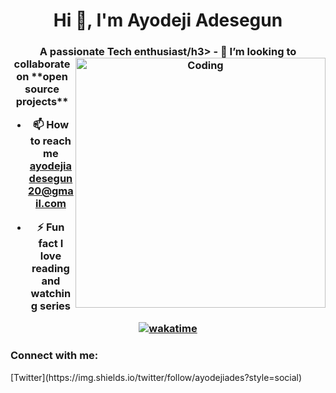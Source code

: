<h1 align="center">Hi 👋, I'm Ayodeji Adesegun</h1>
<h3 align="center">A passionate Tech enthusiast/h3>
<img align = "right" alt = "Coding" width = "400" src = "https://cdn.dribbble.com/users/1059583/screenshots/4171367/coding-freak.gif">
- 👯 I’m looking to collaborate on **open source projects**

- 📫 How to reach me **ayodejiadesegun20@gmail.com**

- ⚡ Fun fact **I love reading and watching series**

[![wakatime](https://wakatime.com/badge/user/aa156918-d8d6-4c61-b92d-f6b127a60c28.svg)](https://wakatime.com/@aa156918-d8d6-4c61-b92d-f6b127a60c28) 

<h3 align="left">Connect with me:</h3>
[Twitter](https://img.shields.io/twitter/follow/ayodejiades?style=social)
